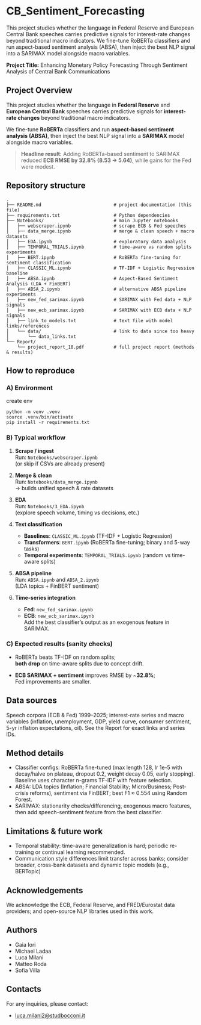 # CB_Sentiment_Forecasting
This project studies whether the language in Federal Reserve and European Central Bank speeches carries predictive signals for interest-rate changes beyond traditional macro indicators. We fine-tune RoBERTa classifiers and run aspect-based sentiment analysis (ABSA), then inject the best NLP signal into a SARIMAX model alongside macro variables.

**Project Title:** Enhancing Monetary Policy Forecasting Through Sentiment Analysis of Central Bank Communications

## Project Overview

This project studies whether the language in **Federal Reserve** and **European Central Bank** speeches carries predictive signals for **interest-rate changes** beyond traditional macro indicators.  

We fine-tune **RoBERTa** classifiers and run **aspect-based sentiment analysis (ABSA)**, then inject the best NLP signal into a **SARIMAX** model alongside macro variables.

> **Headline result:** Adding RoBERTa-based sentiment to SARIMAX reduced **ECB RMSE by 32.8% (8.53 → 5.64)**, while gains for the Fed were modest.

## Repository structure
```
.
├── README.md                           # project documentation (this file)
├── requirements.txt                    # Python dependencies
├── Notebooks/                          # main Jupyter notebooks
│   ├── webscraper.ipynb                # scrape ECB & Fed speeches
│   ├── data_merge.ipynb                # merge & clean speech + macro datasets
│   ├── EDA.ipynb                       # exploratory data analysis
│   ├── TEMPORAL_TRIALS.ipynb           # time-aware vs random splits experiments
│   ├── BERT.ipynb                      # RoBERTa fine-tuning for sentiment classification
│   ├── CLASSIC_ML.ipynb                # TF-IDF + Logistic Regression baseline
│   ├── ABSA.ipynb                      # Aspect-Based Sentiment Analysis (LDA + FinBERT)
│   ├── ABSA_2.ipynb                    # alternative ABSA pipeline experiments
│   ├── new_fed_sarimax.ipynb           # SARIMAX with Fed data + NLP signals
│   ├── new_ecb_sarimax.ipynb           # SARIMAX with ECB data + NLP signals
│   ├── link_to_models.txt              # text file with model links/references
│   └── data/                           # link to data since too heavy
│       └── data_links.txt
└── Report/
    └── project_report_10.pdf           # full project report (methods & results)
```

## How to reproduce

### A) Environment
create env
```
python -m venv .venv
source .venv/bin/activate
pip install -r requirements.txt
```

### B) Typical workflow

1. **Scrape / ingest**  
   Run: `Notebooks/webscraper.ipynb`  
   (or skip if CSVs are already present)

2. **Merge & clean**  
   Run: `Notebooks/data_merge.ipynb`  
   → builds unified speech & rate datasets

3. **EDA**  
   Run: `Notebooks/3_EDA.ipynb`  
   (explore speech volume, timing vs decisions, etc.)

4. **Text classification**
   - **Baselines**: `CLASSIC_ML.ipynb` (TF-IDF + Logistic Regression)  
   - **Transformers**: `BERT.ipynb` (RoBERTa fine-tuning; binary and 5-way tasks)  
   - **Temporal experiments**: `TEMPORAL_TRIALS.ipynb` (random vs time-aware splits)

5. **ABSA pipeline**  
   Run: `ABSA.ipynb` and `ABSA_2.ipynb`  
   (LDA topics + FinBERT sentiment)

6. **Time-series integration**
   - **Fed**: `new_fed_sarimax.ipynb`  
   - **ECB**: `new_ecb_sarimax.ipynb`  
   Add the best classifier’s output as an exogenous feature in SARIMAX.

### C) Expected results (sanity checks)

- RoBERTa beats TF-IDF on random splits;  
  **both drop** on time-aware splits due to concept drift.

- **ECB SARIMAX + sentiment** improves RMSE by ~**32.8%**;  
  Fed improvements are smaller.

## Data sources 

Speech corpora (ECB & Fed) 1999–2025; interest-rate series and macro variables (inflation, unemployment, GDP, yield curve, consumer sentiment, 5-yr inflation expectations, oil). See the Report for exact links and series IDs.

## Method details

- Classifier configs: RoBERTa fine-tuned (max length 128, lr 1e-5 with decay/halve on plateau, dropout 0.2, weight decay 0.05, early stopping). Baseline uses character n-grams TF-IDF with feature selection. 
- ABSA: LDA topics (Inflation; Financial Stability; Micro/Business; Post-crisis reforms), sentiment via FinBERT; best F1 ≈ 0.554 using Random Forest. 
- SARIMAX: stationarity checks/differencing, exogenous macro features, then add speech-sentiment feature from the best classifier. 

## Limitations & future work

- Temporal stability: time-aware generalization is hard; periodic re-training or continual learning recommended. 
- Communication style differences limit transfer across banks; consider broader, cross-bank datasets and dynamic topic models (e.g., BERTopic)

## Acknowledgements

We acknowledge the ECB, Federal Reserve, and FRED/Eurostat data providers; and open-source NLP libraries used in this work.

## Authors
- Gaia Iori
- Michael Ladaa
- Luca Milani
- Matteo Roda
- Sofia Villa

## Contacts
For any inquiries, please contact:
- luca.milani2@studbocconi.it


